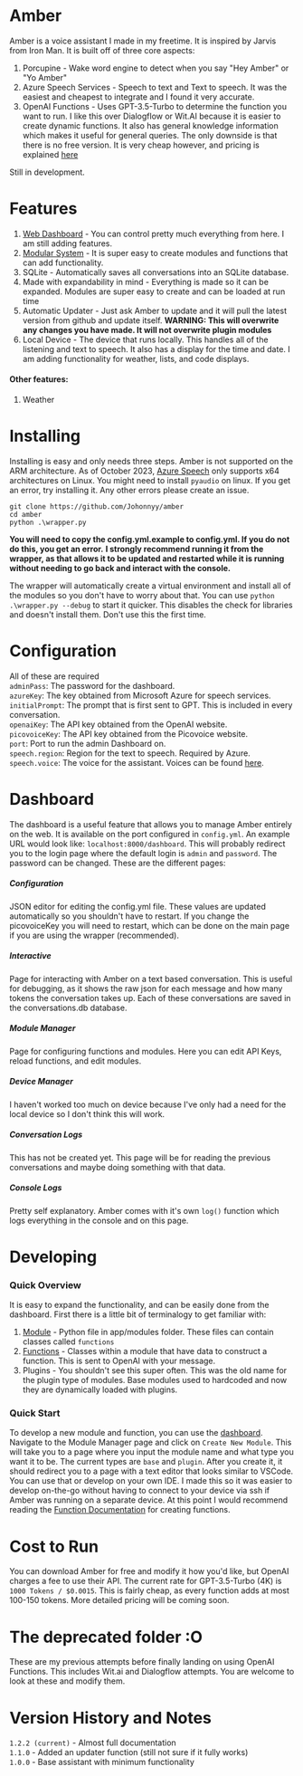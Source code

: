# Amber
Amber is a voice assistant I made in my freetime. It is inspired by Jarvis from Iron Man. It is built off of three core aspects:
1. Porcupine - Wake word engine to detect when you say "Hey Amber" or "Yo Amber"
2. Azure Speech Services - Speech to text and Text to speech. It was the easiest and cheapest to integrate and I found it very accurate.
3. OpenAI Functions - Uses GPT-3.5-Turbo to determine the function you want to run. I like this over Dialogflow or Wit.AI because it is easier to create dynamic functions. It also has general knowledge information which makes it useful for general queries. The only downside is that there is no free version. It is very cheap however, and pricing is explained [here](#Cost)

Still in development.

# Features

1. [Web Dashboard](#Dashboard) - You can control pretty much everything from here. I am still adding features.
2. [Modular System](#Developing) - It is super easy to create modules and functions that can add functionality.
3. SQLite - Automatically saves all conversations into an SQLite database.
4. Made with expandability in mind - Everything is made so it can be expanded. Modules are super easy to create and can be loaded at run time
5. Automatic Updater - Just ask Amber to update and it will pull the latest version from github and update itself. **WARNING: This will overwrite any changes you have made. It will not overwrite plugin modules**
6. Local Device - The device that runs locally. This handles all of the listening and text to speech. It also has a display for the time and date. I am adding functionality for weather, lists, and code displays.

#### Other features:

1. Weather

# Installing
Installing is easy and only needs three steps. 
Amber is not supported on the ARM architecture. As of October 2023, [Azure Speech](https://learn.microsoft.com/en-us/azure/ai-services/speech-service/get-started-speech-to-text?tabs=linux%2Cterminal&pivots=programming-language-python#set-up-the-environment) only supports x64 architectures on Linux.
You might need to install `pyaudio` on linux. If you get an error, try installing it. Any other errors please create an issue.
```
git clone https://github.com/Johonnyy/amber
cd amber
python .\wrapper.py
```
**You will need to copy the config.yml.example to config.yml. If you do not do this, you get an error.**
**I strongly recommend running it from the wrapper, as that allows it to be updated and restarted while it is running without needing to go back and interact with the console.**

The wrapper will automatically create a virtual environment and install all of the modules so you don't have to worry about that.
You can use `python .\wrapper.py --debug` to start it quicker. This disables the check for libraries and doesn't install them. Don't use this the first time.

# Configuration
All of these are required  
`adminPass`: The password for the dashboard.  
`azureKey`: The key obtained from Microsoft Azure for speech services.  
`initialPrompt`: The prompt that is first sent to GPT. This is included in every conversation.  
`openaiKey`: The API key obtained from the OpenAI website.  
`picovoiceKey`: The API key obtained from the Picovoice website.  
`port`: Port to run the admin Dashboard on.  
`speech.region`: Region for the text to speech. Required by Azure.  
`speech.voice`: The voice for the assistant. Voices can be found [here](https://learn.microsoft.com/en-us/azure/ai-services/speech-service/language-support?tabs=tts#prebuilt-neural-voices).

# Dashboard
The dashboard is a useful feature that allows you to manage Amber entirely on the web. It is available on the port configured in `config.yml`. An example URL would look like: `localhost:8000/dashboard`. This will probably redirect you to the login page where the default login is `admin` and `password`. The password can be changed. These are the different pages:

##### Configuration
JSON editor for editing the config.yml file. These values are updated automatically so you shouldn't have to restart. If you change the picovoiceKey you will need to restart, which can be done on the main page if you are using the wrapper (recommended).

##### Interactive
Page for interacting with Amber on a text based conversation. This is useful for debugging, as it shows the raw json for each message and how many tokens the conversation takes up. Each of these conversations are saved in the conversations.db database.

##### Module Manager
Page for configuring functions and modules. Here you can edit API Keys, reload functions, and edit modules.

##### Device Manager
I haven't worked too much on device because I've only had a need for the local device so I don't think this will work.

##### Conversation Logs
This has not be created yet. This page will be for reading the previous conversations and maybe doing something with that data.

##### Console Logs
Pretty self explanatory. Amber comes with it's own `log()` function which logs everything in the console and on this page.

# Developing
### Quick Overview
It is easy to expand the functionality, and can be easily done from the dashboard. First there is a little bit of terminalogy to get familiar with:
1. [Module](https://github.com/Johonnyy/amber/blob/main/documentation/MODULES.md) - Python file in app/modules folder. These files can contain classes called `functions`
2. [Functions](https://github.com/Johonnyy/amber/blob/main/documentation/FUNCTIONS.md) - Classes within a module that have data to construct a function. This is sent to OpenAI with your message.
3. Plugins - You shouldn't see this super often. This was the old name for the plugin type of modules. Base modules used to hardcoded and now they are dynamically loaded with plugins.

### Quick Start
To develop a new module and function, you can use the [dashboard](#Dashboard). Navigate to the Module Manager page and click on `Create New Module`. This will take you to a page where you input the module name and what type you want it to be. The current types are `base` and `plugin`. After you create it, it should redirect you to a page with a text editor that looks similar to VSCode. You can use that or develop on your own IDE. I made this so it was easier to develop on-the-go without having to connect to your device via ssh if Amber was running on a separate device. At this point I would recommend reading the [Function Documentation](https://github.com/Johonnyy/amber/blob/main/documentation/FUNCTIONS.md) for creating functions.

# Cost to Run
You can download Amber for free and modify it how you'd like, but OpenAI charges a fee to use their API. The current rate for GPT-3.5-Turbo (4K) is `1000 Tokens / $0.0015`. This is fairly cheap, as every function adds at most 100-150 tokens. More detailed pricing will be coming soon.

# The deprecated folder :O
These are my previous attempts before finally landing on using OpenAI Functions. This includes Wit.ai and Dialogflow attempts. You are welcome to look at these and modify them.

# Version History and Notes
`1.2.2 (current)` - Almost full documentation  
`1.1.0` - Added an updater function (still not sure if it fully works)  
`1.0.0` - Base assistant with minimum functionality  